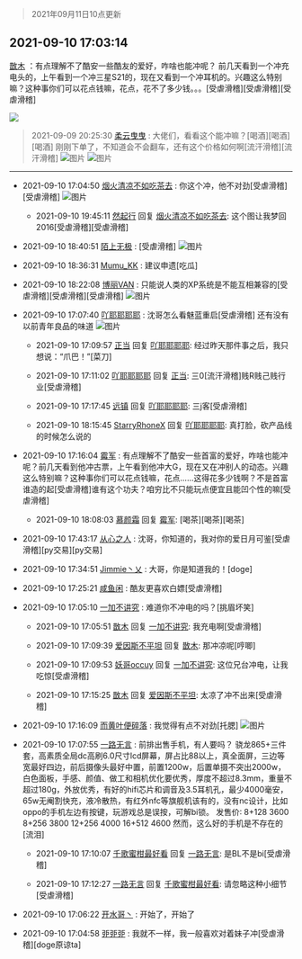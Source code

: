 > 2021年09月11日10点更新
<link rel="stylesheet" href="https://cdn.jsdelivr.net/gh/taotie6/sampleJSON@main/css/photo_show.css">
<meta name="referrer" content="no-referrer" />


 ## 2021-09-10 17:03:14 

 [㪚木](https://www.coolapk.com/feed/29893153?shareKey=Y2ViMTRiMzcwNDZjNjEzYjJjYmM~) ：有点理解不了酷安一些酷友的爱好，咋啥也能冲呢？
前几天看到一个冲充电头的，上午看到一个冲三星S21的，现在又看到一个冲耳机的。兴趣这么特别嘛？这种事你们可以花点钱嘛，花点，花不了多少钱。。。[受虐滑稽][受虐滑稽][受虐滑稽] 

<div class="album">
<img class="img-item" src="https://image.coolapk.com/feed/2021/0910/17/1081091_98662e26_4592_7675@246x159.gif" />
</div>

> 2021-09-09 20:25:30 
> [柔云曳曳](https://www.coolapk.com/feed/29875499?shareKey=OGMyNDdkYzBhMDhjNjEzYjJjYmM~) : 大佬们，看看这个能冲嘛？[喝酒][喝酒][喝酒] 刚刚下单了，不知道会不会翻车，还有这个价格如何啊[流汗滑稽][流汗滑稽] 
![图片](https://image.coolapk.com/feed/2021/0909/20/2465928_70e3e0cd_0328_3985@1080x2400.jpeg)
![图片](https://image.coolapk.com/feed/2021/0909/20/2465928_23c020d6_0328_3987@1080x2400.jpeg)

 ------- 

- 2021-09-10 17:04:50 [烟火清凉不如吃茶去](uid=4279524) : 你这个冲，他不对劲[受虐滑稽][受虐滑稽] ![图片](https://image.coolapk.com/feed/2021/0909/20/4279524_8920cf69_8801_146@550x689.jpeg)

    - 2021-09-10 19:45:11 [然起行](uid=2111263) 回复 [烟火清凉不如吃茶去](uid=4279524): 这个图让我梦回2016[受虐滑稽][受虐滑稽] 

- 2021-09-10 18:40:51 [陌上无极](uid=1205770) : [受虐滑稽] ![图片](https://image.coolapk.com/feed/2021/0707/16/2039550_5b4d6f90_8099_1826@502x212.jpeg)

- 2021-09-10 18:36:31 [Mumu_KK](uid=1355663) : 建议申遗[吃瓜] 

- 2021-09-10 18:22:08 [博丽VAN](uid=3167897) : 只能说人类的XP系统是不能互相兼容的[受虐滑稽][受虐滑稽][受虐滑稽] ![图片](https://image.coolapk.com/feed/2021/0910/18/3167897_856c4722_9327_4282@720x592.jpeg)

- 2021-09-10 17:07:40 [吖耶耶耶耶](uid=1523259) : 沈哥怎么看魅蓝重启[受虐滑稽]
还有没有以前青年良品的味道 ![图片](https://image.coolapk.com/feed/2021/0910/17/1523259_4859_8882@828x466.jpg)

    - 2021-09-10 17:09:57 [正当](uid=1725957) 回复 [吖耶耶耶耶](uid=1523259): 经过昨天那件事之后，我只想说：“爪巴！”[菜刀] 

    - 2021-09-10 17:11:02 [吖耶耶耶耶](uid=1523259) 回复 [正当](uid=1725957): 三0[流汗滑稽]贱R贱己贱行业[受虐滑稽] 

    - 2021-09-10 17:17:45 [远镇](uid=1471248) 回复 [吖耶耶耶耶](uid=1523259): 三j客[受虐滑稽] 

    - 2021-09-10 18:15:45 [StarryRhoneX](uid=3488925) 回复 [吖耶耶耶耶](uid=1523259): 真打脸，砍产品线的时候怎么说的 

- 2021-09-10 17:16:04 [霉军](uid=2550010) : 有点理解不了酷安一些首富的爱好，咋啥也能冲呢？前几天看到他冲古票，上午看到他冲大G，现在又在冲别人的动态。兴趣这么特别嘛？这种事你们可以花点钱嘛，花点……这得花多少钱啊？不是首富谁造的起[受虐滑稽]谁有这个功夫？咱穷比不只能玩点便宜且能凹个性的嘛[受虐滑稽] 

    - 2021-09-10 18:08:03 [慕颜霜](uid=3801065) 回复 [霉军](uid=2550010): [喝茶][喝茶][喝茶] 

- 2021-09-10 17:43:17 [从心之人](uid=3359478) : 沈哥，你知道的，我对你的爱日月可鉴[受虐滑稽][py交易][py交易] 

- 2021-09-10 17:34:51 [Jimmie丶乂](uid=8304178) : 大哥，你是知道我的！[doge] 

- 2021-09-10 17:25:21 [咸鱼闲](uid=3783511) : 酷友更喜欢白嫖[受虐滑稽] 

- 2021-09-10 17:05:10 [一加不讲究](uid=1424563) : 难道你不冲电的吗？[挑眉坏笑] 

    - 2021-09-10 17:05:51 [㪚木](uid=1081091) 回复 [一加不讲究](uid=1424563): 我充电啊[受虐滑稽] 

    - 2021-09-10 17:09:39 [爱因斯不平坦](uid=834251) 回复 [㪚木](uid=1081091): 那冲凉呢[哼唧] 

    - 2021-09-10 17:09:53 [妖哥occuy](uid=1388591) 回复 [一加不讲究](uid=1424563): 这位兄台冲电，让我吃惊[受虐滑稽] 

    - 2021-09-10 17:15:25 [㪚木](uid=1081091) 回复 [爱因斯不平坦](uid=834251): 太凉了冲不出来[受虐滑稽] 

- 2021-09-10 17:16:09 [而黄叶便碎落](uid=2845514) : 我觉得有点不对劲[托腮] ![图片](https://image.coolapk.com/feed/2021/0910/17/2845514_0ef4d37a_5368_1415@186x331.gif)

- 2021-09-10 17:07:55 [一路无言](uid=3785009) : 前排出售手机，有人要吗？
骁龙865+三件套，高素质全局dc高刷6.0尺寸lcd屏幕，屏占比88以上，真全面屏，三边等宽最好四边，前后摄像头最好中置，前置1200w，后置单摄不突出2000w，白色面板，手感、颜值、做工和相机优化要优秀，厚度不超过8.3mm，重量不超过180g<!--break-->，外放优秀，有好的hifi芯片和调音及3.5耳机孔，最少4000毫安，65w无阉割快充，液冷散热，有红外nfc等旗舰机该有的，没有nc设计，比如oppo的手机左边有按键，玩游戏总是误按，可解bi锁。
发售价∶
8+128     3600
8+256     3800
12+256    4000
16+512    4600
然而，这么好的手机是不存在的[流泪] 

    - 2021-09-10 17:10:07 [千歌蜜柑最好看](uid=1256624) 回复 [一路无言](uid=3785009): 是BL不是bi[受虐滑稽] 

    - 2021-09-10 17:12:27 [一路无言](uid=3785009) 回复 [千歌蜜柑最好看](uid=1256624): 请忽略这种小细节[受虐滑稽] 

- 2021-09-10 17:06:22 [开水哥丶](uid=608451) : 开始了，开始了 

- 2021-09-10 17:04:58 [戼戼戼](uid=4044548) : 我就不一样，我一般喜欢对着妹子冲[受虐滑稽][doge原谅ta] 

